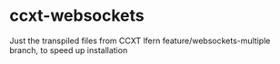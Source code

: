 # ccxt-websockets
Just the transpiled files from CCXT lfern feature/websockets-multiple branch, to speed up installation

